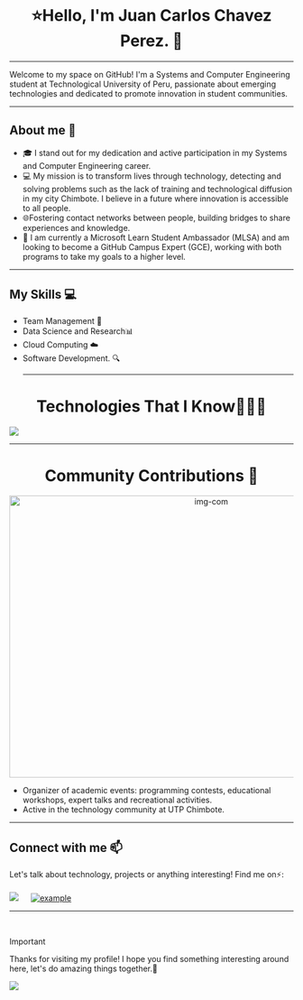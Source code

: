 <h1 align="center">⭐Hello, I'm Juan Carlos Chavez Perez. 👋</h1>
<hr>

Welcome to my space on GitHub! I'm a Systems and Computer Engineering student at  Technological University of Peru, passionate about emerging technologies and dedicated to promote innovation in student communities.
<hr>

## About me 🚀
- 🎓 I stand out for my dedication and active participation in my Systems and Computer Engineering career.
- 💻 My mission is to transform lives through technology, detecting and solving problems such as the lack of training and technological diffusion in my city Chimbote. I believe in a future where innovation is accessible to all people.
- 🌐Fostering contact networks between people, building bridges to share experiences and knowledge.
- 🚀 I am currently a Microsoft Learn Student Ambassador (MLSA) and am looking to become a GitHub Campus Expert (GCE), working with both programs to take my goals to a higher level.
<hr>

## My Skills 💻
- Team Management 🤝
- Data Science and Research📊
- Cloud Computing ☁️
- Software Development. 🔍
  <hr>
<!--h1 without bottom border-->
  <h1 align=center>Technologies That I Know👨🏻‍💻</h1> 

<!--tech stack icons-->
  <a href="https://skillicons.dev">
    <img src="https://skillicons.dev/icons?i=git,github,html,css,bootstrap,docker,figma,c,java,js,linux,md,mysql,postman,py,notion,discord,vscode&perline=18" />
  </a>
<hr>
<h1 align=center>Community Contributions 🤝</h1>  
<p align="center">
  <img src="https://media.licdn.com/dms/image/D4E22AQFGyumDDynQmA/feedshare-shrink_800/0/1703096050380?e=1711584000&v=beta&t=onCehtrCzxEpkmfUpC90nEzFWSqFaf1lBYJpxa3d1yw" alt="img-com" width=700 height=500>
</p>

- Organizer of academic events: programming contests, educational workshops, expert talks and recreational activities.
- Active in the technology community at UTP Chimbote.
<hr>

## Connect with me 📫

Let's talk about technology, projects or anything interesting! Find me on⚡:
<br><br>
<a target="_blank" href="https://www.linkedin.com/in/jcarlosper/"><img src="https://img.shields.io/badge/-LinkedIn-0077B5?style=for-the-badge&logo=Linkedin&logoColor=white"></img></a>
&emsp;
<a href="mailto:jcarlos_per@outlook.com?subject=Feedback%20From%20Github&body=Hello," target="_blank">
    <img src="https://img.shields.io/badge/Outlook-0078D4.svg?style=for-the-badge&logo=microsoftoutlook&logoColor=white" alt="example"/>
</a>
<hr>
<br>

> [!IMPORTANT]
> Thanks for visiting my profile! I hope you find something interesting around here, let's do amazing things together.🌟

<!--horizontal divider(gradiant)-->
<img src="https://user-images.githubusercontent.com/73097560/115834477-dbab4500-a447-11eb-908a-139a6edaec5c.gif">

